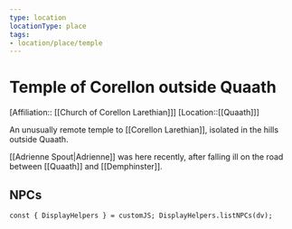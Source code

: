 ```yaml
---
type: location
locationType: place
tags: 
- location/place/temple
---
```


# Temple of Corellon outside Quaath
[Affiliation:: [[Church of Corellon Larethian]]]
[Location::[[Quaath]]]

An unusually remote temple to [[Corellon Larethian]], isolated in the hills outside Quaath. 

[[Adrienne Spout|Adrienne]] was here recently, after falling ill on the road between [[Quaath]] and [[Demphinster]].

## NPCs
```dataviewjs
const { DisplayHelpers } = customJS; DisplayHelpers.listNPCs(dv);
```
